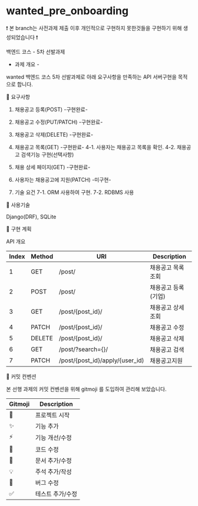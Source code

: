 # wanted_pre_onboarding

❗️ 본 branch는 사전과제 제출 이후 개인적으로 구현하지 못한것들을 구현하기 위해 생성되었습니다 ❗️

백엔드 코스 - 5차 선발과제 


- 과제 개요 -

wanted 백엔드 코스 5차 선발과제로 아래 요구사항을 만족하는 API 서버구현을 목적으로 합니다.

📝 요구사항 

  1. 채용공고 등록(POST) -구현완료-
  
  2. 채용공고 수정(PUT/PATCH) -구현완료-

  3. 채용공고 삭제(DELETE) -구현완료-

  4. 채용공고 목록(GET) -구현완료-
    4-1. 사용자는 채용공고 목록을 확인.
    4-2. 채용공고 검색기능 구현(선택사항)

  5. 채용 상세 페이지(GET) -구현완료-

  6. 사용자는 채용공고에 지원(PATCH) -미구현-

  7. 기술 요건
    7-1. ORM 사용하여 구현.
    7-2. RDBMS 사용
    
🚧 사용기술

Django(DRF), SQLite

🔨 구현 계획

  API 개요

  |Index|Method|URI|Description|
  |---|---|---|---|
  |1|GET|/post/|채용공고 목록 조회|
  |2|POST|/post/|채용공고 등록(기업)|
  |3|GET|/post/{post_id}/|채용공고 상세 조회|
  |4|PATCH|/post/{post_id}/|채용공고 수정|
  |5|DELETE|/post/{post_id}/|채용공고 삭제|
  |6|GET|/post/?search={}/|채용공고 검색|
  |7|PATCH|/post/{post_id}/apply/{user_id)|채용공고지원|
  
📁 커밋 컨벤션

본 선행 과제의 커밋 컨벤션을 위해 gitmoji 를 도입하여 관리해 보았습니다.

  |Gitmoji|Description|
  |---|---|
  |🎉|프로젝트 시작|
  |✨|기능 추가|
  |⚡|기능 개선/수정|
  |🚧|코드 수정|
  |📝|문서 추가/수정|
  |💡|주석 추가/작성|
  |🐛|버그 수정|
  |✅|테스트 추가/수정|
